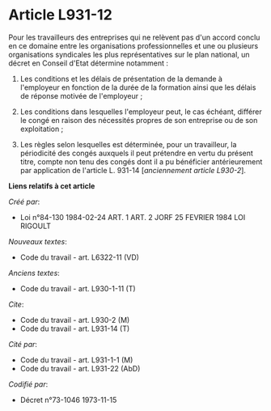 # Article L931-12

Pour les travailleurs des entreprises qui ne relèvent pas d'un accord conclu en ce domaine entre les organisations
professionnelles et une ou plusieurs organisations syndicales les plus représentatives sur le plan national, un décret en
Conseil d'Etat détermine notamment :

1. Les conditions et les délais de présentation de la demande à l'employeur en fonction de la durée de la formation ainsi que
les délais de réponse motivée de l'employeur ;

2. Les conditions dans lesquelles l'employeur peut, le cas échéant, différer le congé en raison des nécessités propres de son
entreprise ou de son exploitation ;

3. Les règles selon lesquelles est déterminée, pour un travailleur, la périodicité des congés auxquels il peut prétendre en
vertu du présent titre, compte non tenu des congés dont il a pu bénéficier antérieurement par application de l'article L.
931-14 [*anciennement article L930-2*].

**Liens relatifs à cet article**

_Créé par_:

  - Loi n°84-130 1984-02-24 ART. 1 ART. 2 JORF 25 FEVRIER 1984 LOI RIGOULT

_Nouveaux textes_:

  - Code du travail - art. L6322-11 (VD)

_Anciens textes_:

  - Code du travail - art. L930-1-11 (T)

_Cite_:

  - Code du travail - art. L930-2 (M)
  - Code du travail - art. L931-14 (T)

_Cité par_:

  - Code du travail - art. L931-1-1 (M)
  - Code du travail - art. L931-22 (AbD)

_Codifié par_:

  - Décret n°73-1046 1973-11-15
